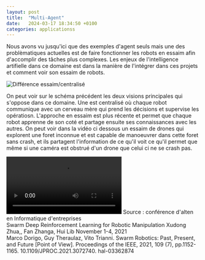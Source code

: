 ```yaml
---
layout: post
title:  "Multi-Agent"
date:   2024-03-17 18:34:50 +0100
categories: applicationss
---
```

<link rel="stylesheet" href="https://picorba.github.io/Rapport-veille-technologique/assets/css/theme_dark.css">
Nous avons vu jusqu'ici que des exemples d'agent seuls mais une des problèmatiques actuelles est de faire fonctionner les robots en essaim afin d'accomplir des tâches plus complexes. Les enjeux de l'intelligence artifielle dans ce domaine est dans la manière de l'intégrer dans ces projets et comment voir son essaim de robots.

 <img src="https://picorba.github.io/Rapport-veille-technologique/assets/images/swarm.png" alt="Différence essaim/centralisé"><br>

On peut voir sur le schéma précédent les deux visions principales qui s'oppose dans ce domaine. Une est centralisé où chaque robot communique avec un cerveau mère qui prend les décisions et supervise les opératiosn. L'approche en essaim est plus récente et permet que chaque robot apprenne de son coté et partage ensuite ses connaissances avec les autres. On peut voir dans la vidéo ci dessous un essaim de drones qui explorent une foret inconnue et est capable de manoeuvrer dans cette foret sans crash, et ils partagent l'information de ce qu'il voit ce qu'il permet que même si une caméra est obstrué d'un drone que celui ci ne se crash pas.

<video src="https://www.youtube.com/watch?v=P9ZbipO8vxM">Texte</video>
Source : conférence d'alten en Informatique d'entreprises <br>
 Swarm Deep Reinforcement Learning for Robotic Manipulation 
Xudong Zhua,, Fan Zhanga, Hui Lib  November 1-4, 2021 
<br>
Marco Dorigo, Guy Theraulaz, Vito Trianni. Swarm Robotics: Past, Present, and Future [Point of View]. Proceedings of the IEEE, 2021, 109 (7), pp.1152-1165. 10.1109/JPROC.2021.3072740. hal-03362874
<br>